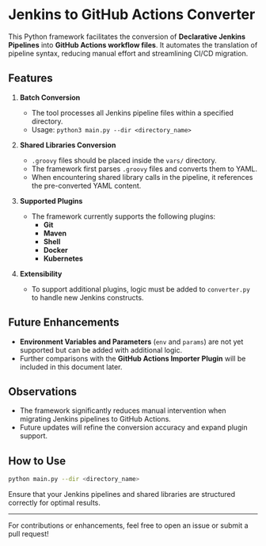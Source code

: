 # Jenkins to GitHub Actions Converter

This Python framework facilitates the conversion of **Declarative Jenkins Pipelines** into **GitHub Actions workflow files**. It automates the translation of pipeline syntax, reducing manual effort and streamlining CI/CD migration.

## Features

1. **Batch Conversion**
   - The tool processes all Jenkins pipeline files within a specified directory.
   - Usage: `python3 main.py --dir <directory_name>`

2. **Shared Libraries Conversion**
   - `.groovy` files should be placed inside the `vars/` directory.
   - The framework first parses `.groovy` files and converts them to YAML.
   - When encountering shared library calls in the pipeline, it references the pre-converted YAML content.

3. **Supported Plugins**
   - The framework currently supports the following plugins:
     - **Git**
     - **Maven**
     - **Shell**
     - **Docker**
     - **Kubernetes**

4. **Extensibility**
   - To support additional plugins, logic must be added to `converter.py` to handle new Jenkins constructs.

## Future Enhancements

- **Environment Variables and Parameters** (`env` and `params`) are not yet supported but can be added with additional logic.
- Further comparisons with the **GitHub Actions Importer Plugin** will be included in this document later.

## Observations

- The framework significantly reduces manual intervention when migrating Jenkins pipelines to GitHub Actions.
- Future updates will refine the conversion accuracy and expand plugin support.

## How to Use

```bash
python main.py --dir <directory_name>
```

Ensure that your Jenkins pipelines and shared libraries are structured correctly for optimal results.

---

For contributions or enhancements, feel free to open an issue or submit a pull request!

